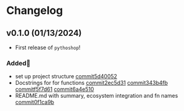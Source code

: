 # Changelog

<!--next-version-placeholder-->

## v0.1.0 (01/13/2024)

- First release of `pythoshop`!

### Added🚀
- set up project structure [commit5d40052](https://github.com/UBC-MDS/Pythoshop/commit/5d40052b76f6639619710f4c7467c5d87d949753)
- Docstrings for for functions [commit2ec5d31](https://github.com/UBC-MDS/Pythoshop/commit/2ec5d315ea7a8800f497e8bfa80a154602233cc4)
[commit343b4fb](https://github.com/UBC-MDS/Pythoshop/commit/343b4fb0376ffd606e3658fd89491407f9787f7c) [commitf5f7d61](https://github.com/UBC-MDS/Pythoshop/commit/f5f7d61751ba0d65b75e69c7e41e419d70347633) [commit6a4e510](https://github.com/UBC-MDS/Pythoshop/commit/6a4e510e02ef7a3a4210d9b3221404b862539094)
- README.md with summary, ecosystem integration and fn names 
[commit0f1ca9b](https://github.com/UBC-MDS/Pythoshop/commit/0f1ca9b072b333e89e7194c2dba0280cdbaffecc)
